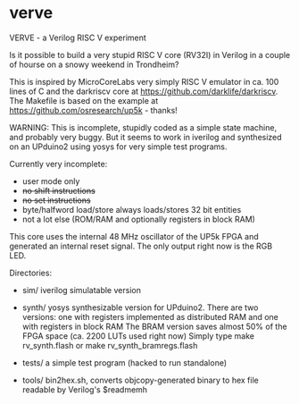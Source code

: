 # verve
VERVE - a Verilog RISC V experiment

Is it possible to build a very stupid RISC V core (RV32I) in Verilog in a couple of hourse on a snowy weekend in Trondheim?

This is inspired by MicroCoreLabs very simply RISC V emulator in ca. 100 lines of C and the darkriscv core at https://github.com/darklife/darkriscv.
The Makefile is based on the example at https://github.com/osresearch/up5k - thanks!

WARNING:
This is incomplete, stupidly coded as a simple state machine, and probably very buggy. But it seems to work in iverilog and synthesized on an UPduino2 using yosys for very simple test programs.

Currently very incomplete:
- user mode only 
- ~~no shift instructions~~
- ~~no set instructions~~
- byte/halfword load/store always loads/stores 32 bit entities 
- not a lot else (ROM/RAM and optionally registers in block RAM)

This core uses the internal 48 MHz oscillator of the UP5k FPGA and generated an internal reset signal.
The only output right now is the RGB LED.

Directories:

* sim/     iverilog simulatable version
* synth/   yosys synthesizable version for UPduino2. 
           There are two versions: one with registers implemented as distributed RAM and one with registers in block RAM
           The BRAM version saves almost 50% of the FPGA space (ca. 2200 LUTs used right now)
           Simply type make rv_synth.flash or make rv_synth_bramregs.flash
          
* tests/   a simple test program (hacked to run standalone)
* tools/   bin2hex.sh, converts objcopy-generated binary to hex file readable by Verilog's $readmemh

